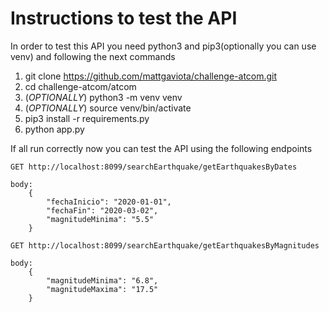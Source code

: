 # Instructions to test the API

In order to test this API you need python3 and pip3(optionally you can use venv) and following the next commands

1. git clone https://github.com/mattgaviota/challenge-atcom.git
2. cd challenge-atcom/atcom
3. (_OPTIONALLY_) python3 -m venv venv
4. (_OPTIONALLY_) source venv/bin/activate
5. pip3 install -r requirements.py
6. python app.py

If all run correctly now you can test the API using the following endpoints

    GET http://localhost:8099/searchEarthquake/getEarthquakesByDates

    body:
        {
            "fechaInicio": "2020-01-01",
            "fechaFin": "2020-03-02",
            "magnitudeMinima": "5.5"
        }

    GET http://localhost:8099/searchEarthquake/getEarthquakesByMagnitudes

    body:
        {
            "magnitudeMinima": "6.8",
            "magnitudeMaxima": "17.5"
        }
